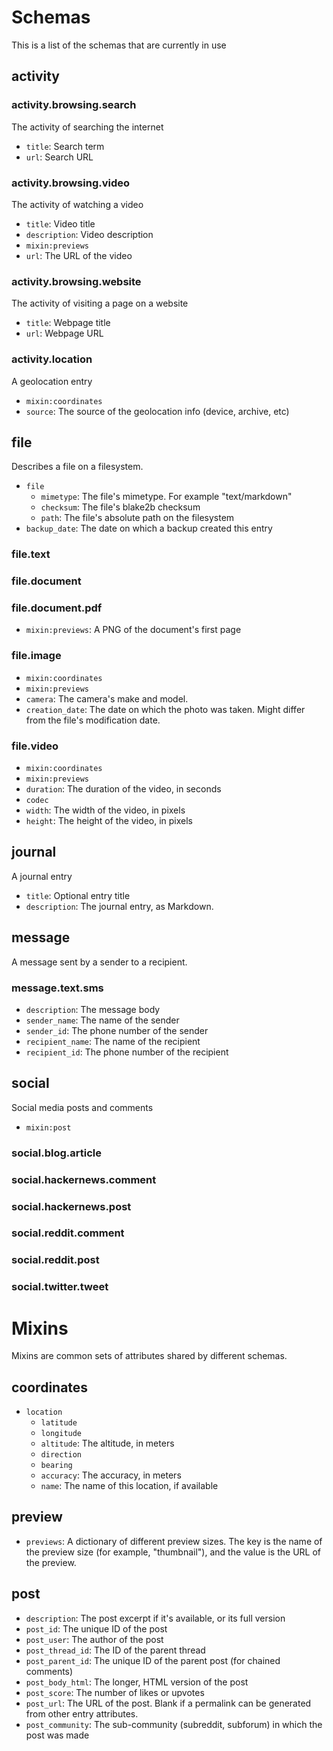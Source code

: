 # Schemas

This is a list of the schemas that are currently in use

## activity

### activity.browsing.search

The activity of searching the internet

- `title`: Search term
- `url`: Search URL

### activity.browsing.video

The activity of watching a video

- `title`: Video title
- `description`: Video description
- `mixin:previews`
- `url`: The URL of the video

### activity.browsing.website

The activity of visiting a page on a website

- `title`: Webpage title
- `url`: Webpage URL

### activity.location

A geolocation entry

- `mixin:coordinates`
- `source`: The source of the geolocation info (device, archive, etc)


## file

Describes a file on a filesystem.

- `file`
    - `mimetype`: The file's mimetype. For example "text/markdown"
    - `checksum`: The file's blake2b checksum
    - `path`: The file's absolute path on the filesystem
- `backup_date`: The date on which a backup created this entry

### file.text

### file.document

### file.document.pdf

- `mixin:previews`: A PNG of the document's first page

### file.image

- `mixin:coordinates`
- `mixin:previews`
- `camera`: The camera's make and model.
- `creation_date`: The date on which the photo was taken. Might differ from the file's modification date.

### file.video

- `mixin:coordinates`
- `mixin:previews`
- `duration`: The duration of the video, in seconds
- `codec`
- `width`: The width of the video, in pixels
- `height`: The height of the video, in pixels


## journal

A journal entry

- `title`: Optional entry title
- `description`: The journal entry, as Markdown.


## message

A message sent by a sender to a recipient.

### message.text.sms

- `description`: The message body
- `sender_name`: The name of the sender
- `sender_id`: The phone number of the sender
- `recipient_name`: The name of the recipient
- `recipient_id`: The phone number of the recipient


## social

Social media posts and comments

- `mixin:post`

### social.blog.article

### social.hackernews.comment

### social.hackernews.post

### social.reddit.comment

### social.reddit.post

### social.twitter.tweet

# Mixins

Mixins are common sets of attributes shared by different schemas.

## coordinates

- `location`
    - `latitude`
    - `longitude`
    - `altitude`: The altitude, in meters
    - `direction`
    - `bearing`
    - `accuracy`: The accuracy, in meters
    - `name`: The name of this location, if available

## preview

- `previews`: A dictionary of different preview sizes. The key is the name of the preview size (for example, "thumbnail"), and the value is the URL of the preview.

## post

- `description`: The post excerpt if it's available, or its full version
- `post_id`: The unique ID of the post
- `post_user`: The author of the post
- `post_thread_id`: The ID of the parent thread
- `post_parent_id`: The unique ID of the parent post (for chained comments)
- `post_body_html`: The longer, HTML version of the post
- `post_score`: The number of likes or upvotes
- `post_url`: The URL of the post. Blank if a permalink can be generated from other entry attributes.
- `post_community`: The sub-community (subreddit, subforum) in which the post was made